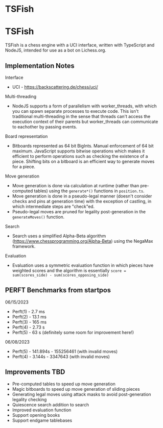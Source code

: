 # TSFish

# TSFish

TSFish is a chess engine with a UCI interface, written with TypeScript and NodeJS, intended for use as a bot on Lichess.org.

## Implementation Notes

Interface

- UCI - https://backscattering.de/chess/uci/

Multi-threading

- NodeJS supports a form of parallelism with worker_threads, with which you can spawn separate processes to execute code. This isn't traditional multi-threading in the sense that threads can't access the execution context of their parents but worker_threads can communicate to eachother by passing events.

Board representation

- Bitboards represented as 64 bit BigInts. Manual enforcement of 64 bit maximum. JavaScript supports bitwise operations which makes it efficient to perform operations such as checking the existence of a piece. Shifting bits on a bitboard is an efficient way to generate moves for a piece.

Move generation

- Move generation is done via calculation at runtime (rather than pre-computed tables) using the `generate*()` functions in `position.ts`.
- Move generation is done in a pseudo-legal manner (doesn't consider checks and pins at generation time) with the exception of castling, in which intermediate steps are "check"ed.
- Pseudo-legal moves are pruned for legality post-generation in the `generateMoves()` function.

Search

- Search uses a simplified Alpha-Beta algorithm (https://www.chessprogramming.org/Alpha-Beta) using the NegaMax framework.

Evaluation

- Evaluation uses a symmetric evaluation function in which pieces have weighted scores and the algorithm is essentially `score = sum(scores_side) - sum(scores_opposing_side)`

## PERFT Benchmarks from startpos

06/15/2023

- Perft(1) - 2.7 ms
- Perft(2) - 13.1 ms
- Perft(3) - 165 ms
- Perft(4) - 2.73 s
- Perft(5) - 63 s (definitely some room for improvement here!)

06/08/2023

- Perft(5) - 141.894s - 155256461 (with invalid moves)
- Perft(4) - 3.144s - 3347643 (with invalid moves)

## Improvements TBD

- Pre-computed tables to speed up move generation
- Magic bitboards to speed up move generation of sliding pieces
- Generating legal moves using attack masks to avoid post-generation legality checking
- Quiescence search addition to search
- Improved evaluation function
- Support opening books
- Support endgame tablebases
